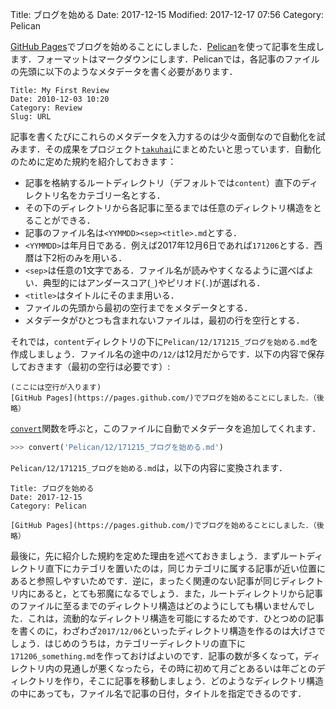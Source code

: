 Title: ブログを始める
Date: 2017-12-15
Modified: 2017-12-17 07:56
Category: Pelican

[GitHub Pages](https://pages.github.com/)でブログを始めることにしました．[Pelican](https://blog.getpelican.com/)を使って記事を生成します．フォーマットはマークダウンにします．Pelicanでは，各記事のファイルの先頭に以下のようなメタデータを書く必要があります．

```text
Title: My First Review
Date: 2010-12-03 10:20
Category: Review
Slug: URL
```

記事を書くたびにこれらのメタデータを入力するのは少々面倒なので自動化を試みます．その成果をプロジェクト[`takuhai`](https://github.com/daizutabi/takuhai)にまとめたいと思っています．自動化のために定めた規約を紹介しておきます：

+ 記事を格納するルートディレクトリ（デフォルトでは`content`）直下のディレクトリ名をカテゴリー名とする．
+ その下のディレクトリから各記事に至るまでは任意のディレクトリ構造をとることができる．
+ 記事のファイル名は`<YYMMDD><sep><title>.md`とする．
+ `<YYMMDD>`は年月日である．例えば2017年12月6日であれば`171206`とする．西暦は下2桁のみを用いる．
+ `<sep>`は任意の1文字である．ファイル名が読みやすくなるように選べばよい．典型的にはアンダースコア(`_`)やピリオド(`.`)が選ばれる．
+ `<title>`はタイトルにそのまま用いる．
+ ファイルの先頭から最初の空行までをメタデータとする．
+ メタデータがひとつも含まれないファイルは，最初の行を空行とする．

それでは，`content`ディレクトリの下に`Pelican/12/171215_ブログを始める.md`を作成しましょう．ファイル名の途中の`/12/`は12月だからです．以下の内容で保存しておきます（最初の空行は必要です）:

```text
(ここには空行が入ります)
[GitHub Pages](https://pages.github.com/)でブログを始めることにしました．（後略）
```

[`convert`](https://github.com/daizutabi/takuhai/blob/master/takuhai/convert.py)関数を呼ぶと，このファイルに自動でメタデータを追加してくれます．

```python
>>> convert('Pelican/12/171215_ブログを始める.md')
```

`Pelican/12/171215_ブログを始める.md`は，以下の内容に変換されます．

```text
Title: ブログを始める
Date: 2017-12-15
Category: Pelican

[GitHub Pages](https://pages.github.com/)でブログを始めることにしました．（後略）
```

最後に，先に紹介した規約を定めた理由を述べておきましょう．まずルートディレクトリ直下にカテゴリを置いたのは，同じカテゴリに属する記事が近い位置にあると参照しやすいためです．逆に，まったく関連のない記事が同じディレクトリ内にあると，とても邪魔になるでしょう．また，ルートディレクトリから記事のファイルに至るまでのディレクトリ構造はどのようにしても構いませんでした．これは，流動的なディレクトリ構造を可能にするためです．ひとつめの記事を書くのに，わざわざ`2017/12/06`といったディレクトリ構造を作るのは大げさでしょう．はじめのうちは，カテゴリーディレクトリの直下に`171206_something.md`を作っておけばよいのです．記事の数が多くなって，ディレクトリ内の見通しが悪くなったら，その時に初めて月ごとあるいは年ごとのディレクトリを作り，そこに記事を移動しましょう．どのようなディレクトリ構造の中にあっても，ファイル名で記事の日付，タイトルを指定できるのです．
